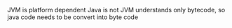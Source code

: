 JVM is platform dependent
Java is not
JVM understands only bytecode, so java code needs to be convert into byte code